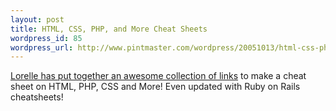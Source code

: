 ```yaml
--- 
layout: post
title: HTML, CSS, PHP, and More Cheat Sheets
wordpress_id: 85
wordpress_url: http://www.pintmaster.com/wordpress/20051013/html-css-php-and-more-cheat-sheets/
---
```

<a href="http://lorelle.wordpress.com/2005/10/10/html-css-php-and-more-cheat-sheets/">Lorelle has put together an awesome collection of links</a> to make a cheat sheet on HTML, PHP, CSS and More! Even updated with Ruby on Rails cheatsheets!
